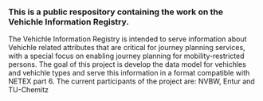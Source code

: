 ### This is a public respository containing the work on the Vehichle Information Registry.
The Vehichle Information Registry is intended to serve information about Vehichle related attributes that are critical for journey planning services,
with a special focus on enabling journey planning for mobility-restricted persons. The goal of this project is develop the data model for vehichles and vehichle types and
serve this information in a format compatible with NETEX part 6. The current participants of the project are:
NVBW, Entur and TU-Chemitz
